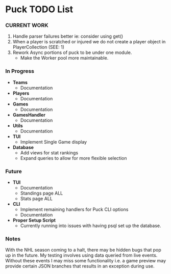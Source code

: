 # Puck TODO List
### CURRENT WORK
1. Handle parser failures better ie: consider using get()
2. When a player is scratched or injured we do not create a player object in PlayerCollection (SEE: 1)
3. Rework Async portions of puck to be under one module.
   - Make the Worker pool more maintainable.

### In Progress
- **Teams**
  - Documentation
- **Players**
  - Documentation
- **Games**
  - Documentation
- **GamesHandler**
  - Documentation
- **Utils**
  - Documentation
- **TUI**
  - Implement Single Game display
- **Database**
  - Add views for stat rankings
  - Expand queries to allow for more flexible selection

### Future
- **TUI**
  - Documentation
  - Standings page ALL
  - Stats page ALL
- **CLI**
  - Implement remaining handlers for Puck CLI options
  - Documentation
- **Proper Setup Script**
  - Currently running into issues with having psql set up the database.

### Notes
With the NHL season coming to a halt, there may be hidden bugs that pop up in the future. My testing involves using data queried from live events. Without these events I may miss some functionality i.e. a game preview may provide certain JSON branches that results in an exception during use.
